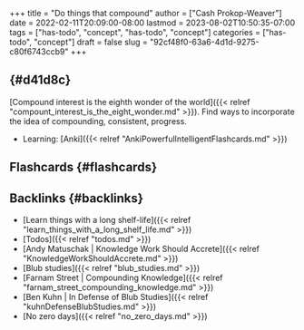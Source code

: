 +++
title = "Do things that compound"
author = ["Cash Prokop-Weaver"]
date = 2022-02-11T20:09:00-08:00
lastmod = 2023-08-02T10:50:35-07:00
tags = ["has-todo", "concept", "has-todo", "concept"]
categories = ["has-todo", "concept"]
draft = false
slug = "92cf48f0-63a6-4d1d-9275-c80f6743ccb9"
+++

##  {#d41d8c}

[Compound interest is the eighth wonder of the world]({{< relref "compount_interest_is_the_eight_wonder.md" >}}). Find ways to incorporate the idea of compounding, consistent, progress.

-   Learning: [Anki]({{< relref "AnkiPowerfulIntelligentFlashcards.md" >}})


## Flashcards {#flashcards}


## Backlinks {#backlinks}

-   [Learn things with a long shelf-life]({{< relref "learn_things_with_a_long_shelf_life.md" >}})
-   [Todos]({{< relref "todos.md" >}})
-   [Andy Matuschak | Knowledge Work Should Accrete]({{< relref "KnowledgeWorkShouldAccrete.md" >}})
-   [Blub studies]({{< relref "blub_studies.md" >}})
-   [Farnam Street | Compounding Knowledge]({{< relref "farnam_street_compounding_knowledge.md" >}})
-   [Ben Kuhn | In Defense of Blub Studies]({{< relref "kuhnDefenseBlubStudies.md" >}})
-   [No zero days]({{< relref "no_zero_days.md" >}})
